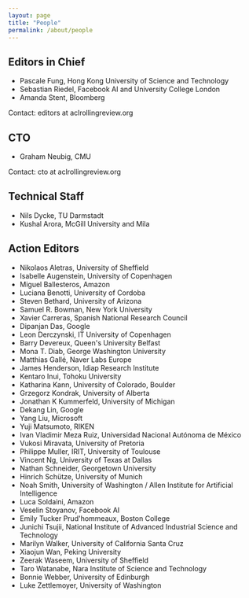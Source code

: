 ```yaml
---
layout: page
title: "People"
permalink: /about/people
---
```


## Editors in Chief

* Pascale Fung, Hong Kong University of Science and Technology
* Sebastian Riedel, Facebook AI and University College London
* Amanda Stent, Bloomberg

Contact: editors at aclrollingreview.org

## CTO

* Graham Neubig, CMU

Contact: cto at aclrollingreview.org

## Technical Staff

* Nils Dycke, TU Darmstadt
* Kushal Arora, McGill University and Mila

## Action Editors

* Nikolaos Aletras, University of Sheffield
* Isabelle Augenstein, University of Copenhagen
* Miguel Ballesteros, Amazon
* Luciana Benotti, University of Cordoba
* Steven Bethard, University of Arizona
* Samuel R. Bowman, New York University
* Xavier Carreras, Spanish National Research Council
* Dipanjan Das, Google
* Leon Derczynski, IT University of Copenhagen
* Barry Devereux, Queen's University Belfast
* Mona T. Diab, George Washington University
* Matthias Gallé, Naver Labs Europe
* James Henderson, Idiap Research Institute
* Kentaro Inui, Tohoku University
* Katharina Kann, University of Colorado, Boulder
* Grzegorz Kondrak, University of Alberta
* Jonathan K Kummerfeld, University of Michigan
* Dekang Lin, Google
* Yang Liu, Microsoft
* Yuji Matsumoto, RIKEN
* Ivan Vladimir Meza Ruiz, Universidad Nacional Autónoma de México
* Vukosi Miravata, University of Pretoria
* Philippe Muller, IRIT, University of Toulouse
* Vincent Ng, University of Texas at Dallas
* Nathan Schneider, Georgetown University
* Hinrich Schütze, University of Munich
* Noah Smith, University of Washington / Allen Institute for Artificial Intelligence
* Luca Soldaini, Amazon
* Veselin Stoyanov, Facebook AI
* Emily Tucker Prud'hommeaux, Boston College
* Junichi Tsujii, National Institute of Advanced Industrial Science and Technology
* Marilyn Walker, University of California Santa Cruz
* Xiaojun Wan, Peking University
* Zeerak Waseem, University of Sheffield
* Taro Watanabe, Nara Institute of Science and Technology
* Bonnie Webber, University of Edinburgh
* Luke Zettlemoyer, University of Washington

